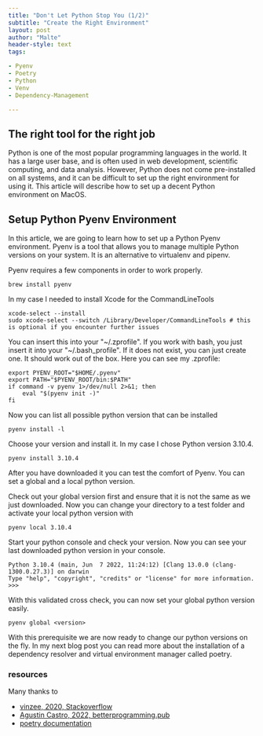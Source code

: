 ```yaml
---
title: "Don't Let Python Stop You (1/2)"
subtitle: "Create the Right Environment"
layout: post
author: "Malte"
header-style: text
tags:

- Pyenv
- Poetry
- Python
- Venv
- Dependency-Management

---
```


## The right tool for the right job

Python is one of the most popular programming languages in the world. It has a large user base, and is often used in web
development, scientific computing, and data analysis. However, Python does not come pre-installed on all systems, and it
can be difficult to set up the right environment for using it. This article will describe how to set up a decent Python
environment on MacOS.

## Setup Python Pyenv Environment

In this article, we are going to learn how to set up a Python Pyenv environment. Pyenv is a tool that allows you to
manage multiple Python versions on your system. It is an alternative to virtualenv and pipenv.

Pyenv requires a few components in order to work properly.

```
brew install pyenv
```

In my case I needed to install Xcode for the CommandLineTools

```
xcode-select --install
sudo xcode-select --switch /Library/Developer/CommandLineTools # this is optional if you encounter further issues
```

You can insert this into your "~/.zprofile". If you work with bash, you just insert it into your "~/.bash_profile". If
it does not exist, you can just create one. It should work out of the box. Here you can see my .zprofile:

```
export PYENV_ROOT="$HOME/.pyenv"
export PATH="$PYENV_ROOT/bin:$PATH"
if command -v pyenv 1>/dev/null 2>&1; then
	eval "$(pyenv init -)"
fi
```

Now you can list all possible python version that can be installed

```
pyenv install -l
```

Choose your version and install it. In my case I chose Python version 3.10.4.

```
pyenv install 3.10.4
```

After you have downloaded it you can test the comfort of Pyenv. You can set a global and a local python version.

Check out your global version first and ensure that it is not the same as we just downloaded. Now you can change your
directory to a test folder and activate your local python version with

```
pyenv local 3.10.4
```

Start your python console and check your version. Now you can see your last downloaded python version in your console.

```
Python 3.10.4 (main, Jun  7 2022, 11:24:12) [Clang 13.0.0 (clang-1300.0.27.3)] on darwin
Type "help", "copyright", "credits" or "license" for more information.
>>>
```


With this validated cross check, you can now set your global python version easily.

```
pyenv global <version>
```

With this prerequisite we are now ready to change our python versions on the fly. 
In my next blog post you can read more about the installation of a
dependency resolver and virtual environment manager called poetry.

### resources

Many thanks to

- [vinzee, 2020, Stackoverflow](https://stackoverflow.com/questions/52522565/git-is-not-working-after-macos-update-xcrun-error-invalid-active-developer-pa)
- [Agustin Castro, 2022, betterprogramming.pub](https://betterprogramming.pub/5-reasons-why-poetry-beats-pip-python-setup-6f6bd3488a04)
- [poetry documentation](https://python-poetry.org/docs/)

